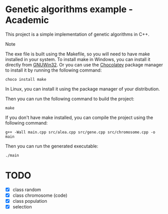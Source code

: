 # Genetic algorithms example - Academic

This project is a simple implementation of genetic algorithms in C++.

> [!NOTE]
> The exe file is built using the Makefile, so you will need to have make installed in your system.
> To install make in Windows, you can install it directly from [GNUWin32](https://gnuwin32.sourceforge.net/packages/make.htm).
> Or you can use the [Chocolatey](https://chocolatey.org/) package manager to install it by running the following command:
>
> ```shell
> choco install make
> ```
>
> In Linux, you can install it using the package manager of your distribution.

Then you can run the following command to build the project:

```shell
make
```

If you don't have make installed, you can compile the project using the following command:

```shell
g++ -Wall main.cpp src/alea.cpp src/gene.cpp src/chromosome.cpp -o main
```

Then you can run the generated executable:

```shell
./main
```

# TODO

- [x] class random
- [x] class chromosome (code)
- [x] class population
- [x] selection
